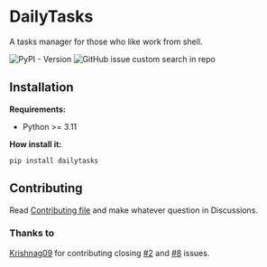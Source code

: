 # DailyTasks #
A tasks manager for those who like work from shell.

![PyPI - Version](https://img.shields.io/pypi/v/dailytasks?style=for-the-badge&label=Lastest%20version&color=008B8B)
![GitHub issue custom search in repo](https://img.shields.io/github/issues-search/LuisanaMTDev/dailytasks?query=is%3Aopen&style=for-the-badge&label=Open%20issues&color=008B8B)

## Installation ##
**Requirements:**
- Python >= 3.11

**How install it:**

`pip install dailytasks`

## Contributing ##
Read [Contributing file](https://github.com/LuisanaMT2005/DailyTasks/blob/main/CONTRIBUTING.md) and make whatever question in Discussions.

### Thanks to ###
[Krishnag09](https://github.com/Krishnag09) for contributing closing [#2](https://github.com/LuisanaMTDev/dailytasks/issues/2) and [#8](https://github.com/LuisanaMTDev/dailytasks/issues/8) issues.
